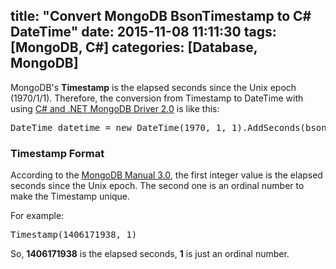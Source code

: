 title: "Convert MongoDB BsonTimestamp to C# DateTime"
date: 2015-11-08 11:11:30
tags: [MongoDB, C#]
categories: [Database, MongoDB]
---
MongoDB's **Timestamp** is the elapsed seconds since the Unix epoch (1970/1/1). Therefore, the conversion from Timestamp to DateTime with using <a href="https://docs.mongodb.org/ecosystem/drivers/csharp/">C# and .NET MongoDB Driver 2.0</a> is like this:

<pre class="brush: c-sharp;">
DateTime datetime = new DateTime(1970, 1, 1).AddSeconds(bsonTimestamp.Timestamp);
</pre>

### Timestamp Format
According to the <a href="https://docs.mongodb.org/manual/reference/bson-types/#document-bson-type-timestamp">MongoDB Manual 3.0</a>, the first integer value is the elapsed seconds since the Unix epoch. The second one is an ordinal number to make the Timestamp unique.

For example:
<pre class="brush: javascript;">
Timestamp(1406171938, 1) 
</pre>

So, **1406171938** is the elapsed seconds, **1** is just an ordinal number.
